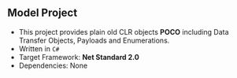 
## Model Project

 - This project provides plain old CLR objects **POCO** including Data Transfer Objects, Payloads and Enumerations.
 - Written in `C#`
 - Target Framework: **Net Standard 2.0**
 - Dependencies: None
